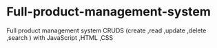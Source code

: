 # Full-product-management-system
Full product management system CRUDS (create ,read ,update ,delete ,search ) with JavaScript ,HTML ,CSS
